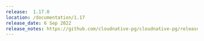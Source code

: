 ```yaml
---
release:  1.17.0
location: /documentation/1.17
release_date: 6 Sep 2022
release_notes: https://github.com/cloudnative-pg/cloudnative-pg/releases/tag/v1.17.0
---
```

